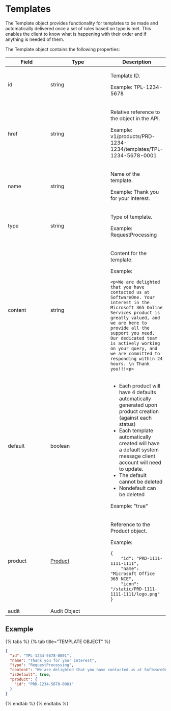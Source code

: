 # Templates

The Template object provides functionality for templates to be made and automatically delivered once a set of rules based on type is met. This enables the client to know what is happening with their order and if anything is needed of them.

The Template object contains the following properties:

<table><thead><tr><th width="120">Field</th><th width="177">Type</th><th>Description</th></tr></thead><tbody><tr><td>id</td><td>string</td><td><p>Template ID. </p><p></p><p>Example: TPL-1234-5678</p></td></tr><tr><td>href</td><td>string</td><td><p>Relative reference to the object in the API. </p><p></p><p>Example: v1/products/PRD-1234-1234/templates/TPL-1234-5678-0001</p></td></tr><tr><td>name</td><td>string</td><td><p>Name of the template.</p><p></p><p>Example: Thank you for your interest.</p></td></tr><tr><td>type</td><td>string</td><td><p>Type of template.</p><p></p><p>Example: RequestProcessing</p></td></tr><tr><td>content</td><td>string</td><td><p>Content for the template. </p><p></p><p>Example:</p><pre class="language-html" data-overflow="wrap" data-line-numbers><code class="lang-html">&#x3C;p>We are delighted that you have contacted us at SoftwareOne. Your interest in the Microsoft 365 Online Services product is greatly valued, and we are here to provide all the support you need. Our dedicated team is actively working on your query, and we are committed to responding within 24 hours. \n Thank you!!!&#x3C;p>
</code></pre></td></tr><tr><td>default</td><td>boolean</td><td><ul><li>Each product will have 4 defaults automatically generated upon product creation (against each status)</li><li>Each template automatically created will have a default system message client account will need to update.</li><li>The default cannot be deleted</li><li>Nondefault can be deleted</li></ul><p>Example: "true"</p></td></tr><tr><td>product</td><td><a href="../product/">Product</a></td><td><p>Reference to the Product object.</p><p></p><p>Example:</p><pre class="language-json" data-line-numbers><code class="lang-json">{
    "id": "PRD-1111-1111-1111",
    "name": "Microsoft Office 365 NCE",
    "icon": "/static/PRD-1111-1111-1111/logo.png"
} 
</code></pre></td></tr><tr><td>audit</td><td>Audit Object</td><td><p> </p><p></p></td></tr></tbody></table>

## Example

{% tabs %}
{% tab title="TEMPLATE OBJECT" %}
```json
{
  "id": "TPL-1234-5678-0001",
  "name": "Thank you for your interest",
  "type": "RequestProcessing",
  "content": "We are delighted that you have contacted us at SoftwareOne. Your interest in Microsoft 365 Online Services product is greatly valued, and we are here to provide all the support you need. Our dedicated team is actively working on your query, and we are committed to responding within 24 hours. \n Thank you!!!",
  "isDefault": true,
  "product": {
    "id": "PRD-1234-5678-0001"
  }
}
```
{% endtab %}
{% endtabs %}
